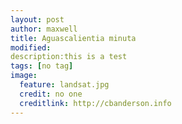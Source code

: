```yaml
---
layout: post
author: maxwell
title: Aguascalientia minuta
modified: 
description:this is a test
tags: [no tag]
image:
  feature: landsat.jpg
  credit: no one
  creditlink: http://cbanderson.info
---
```

